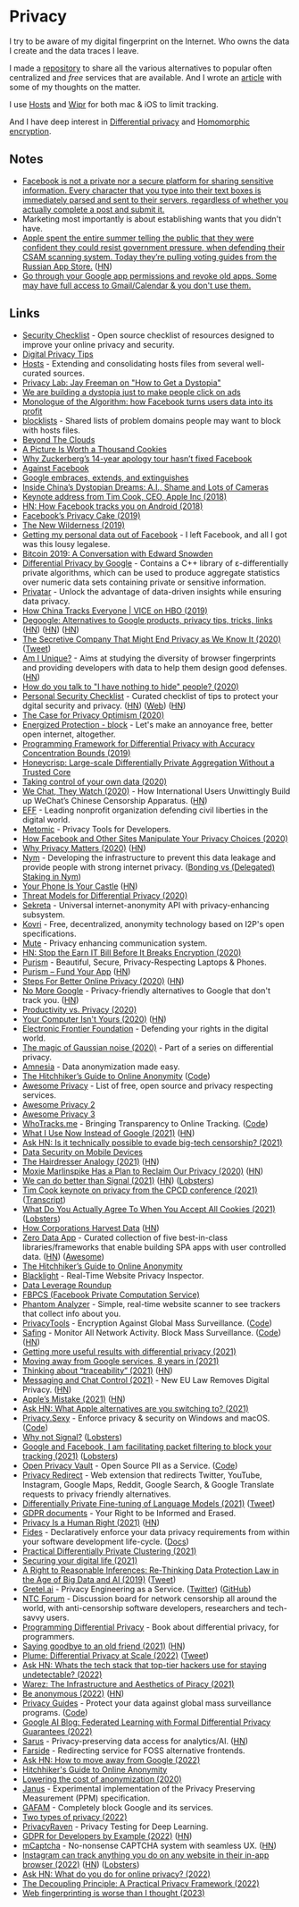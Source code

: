 # Privacy

I try to be aware of my digital fingerprint on the Internet. Who owns the data I create and the data traces I leave.

I made a [repository](https://github.com/nikitavoloboev/privacy-respecting) to share all the various alternatives to popular often centralized and _free_ services that are available. And I wrote an [article](https://medium.com/@nikitavoloboev/like-a-dog-on-a-leash-c0cdb8839079) with some of my thoughts on the matter.

I use [Hosts](https://github.com/StevenBlack/hosts) and [Wipr](https://itunes.apple.com/nl/app/wipr/id1320666476?l=en&mt=12) for both mac & iOS to limit tracking.

And I have deep interest in [Differential privacy](http://en.wikipedia.org/wiki/Differential_privacy) and [Homomorphic encryption](http://en.wikipedia.org/wiki/Homomorphic_encryption).

## Notes

- [Facebook is not a private nor a secure platform for sharing sensitive information. Every character that you type into their text boxes is immediately parsed and sent to their servers, regardless of whether you actually complete a post and submit it.](https://www.reddit.com/r/privacy/comments/79x7u3/facebook_employees_just_opened_a_privately_shared/)
- Marketing most importantly is about establishing wants that you didn't have.
- [Apple spent the entire summer telling the public that they were confident they could resist government pressure, when defending their CSAM scanning system. Today they’re pulling voting guides from the Russian App Store.](https://twitter.com/matthew_d_green/status/1438844141107044352) ([HN](https://news.ycombinator.com/item?id=28561941))
- [Go through your Google app permissions and revoke old apps. Some may have full access to Gmail/Calendar & you don't use them.](https://twitter.com/swyx/status/1467804281306636289)

## Links

- [Security Checklist](https://securitycheckli.st/) - Open source checklist of resources designed to improve your online privacy and security.
- [Digital Privacy Tips](https://bluz71.github.io/2018/06/20/digital-privacy-tips.html)
- [Hosts](https://github.com/StevenBlack/hosts) - Extending and consolidating hosts files from several well-curated sources.
- [Privacy Lab: Jay Freeman on "How to Get a Dystopia"](https://air.mozilla.org/privacy-lab-orchid/)
- [We are building a dystopia just to make people click on ads](https://www.ted.com/talks/zeynep_tufekci_we_re_building_a_dystopia_just_to_make_people_click_on_ads#t-8834)
- [Monologue of the Algorithm: how Facebook turns users data into its profit](https://vimeo.com/249633335)
- [blocklists](https://github.com/jmdugan/blocklists) - Shared lists of problem domains people may want to block with hosts files.
- [Beyond The Clouds](https://ind.ie/beyond-the-clouds/)
- [A Picture Is Worth a Thousand Cookies](https://blog.halide.cam/a-picture-is-worth-a-thousand-cookies-8400efa3d650)
- [Why Zuckerberg’s 14-year apology tour hasn’t fixed Facebook](https://www.wired.com/story/why-zuckerberg-15-year-apology-tour-hasnt-fixed-facebook/)
- [Against Facebook](https://0xadada.pub/2018/05/01/against-facebook/)
- [Google embraces, extends, and extinguishes](http://drewdevault.com/2018/05/03/Google-embraces-extends-extinguishes.html)
- [Inside China’s Dystopian Dreams: A.I., Shame and Lots of Cameras](https://www.nytimes.com/2018/07/08/business/china-surveillance-technology.html)
- [Keynote address from Tim Cook, CEO, Apple Inc (2018)](https://www.youtube.com/watch?v=kVhOLkIs20A)
- [HN: How Facebook tracks you on Android (2018)](https://news.ycombinator.com/item?id=18788658)
- [Facebook’s Privacy Cake (2019)](https://stratechery.com/2019/facebooks-privacy-cake/)
- [The New Wilderness (2019)](https://idlewords.com/2019/06/the_new_wilderness.htm)
- [Getting my personal data out of Facebook](https://ruben.verborgh.org/facebook/) - I left Facebook, and all I got was this lousy legalese.
- [Bitcoin 2019: A Conversation with Edward Snowden](https://www.youtube.com/watch?v=w7XpI0fRnIg)
- [Differential Privacy by Google](https://github.com/google/differential-privacy) - Contains a C++ library of ε-differentially private algorithms, which can be used to produce aggregate statistics over numeric data sets containing private or sensitive information.
- [Privatar](https://www.privitar.com/) - Unlock the advantage of data-driven insights while ensuring data privacy.
- [How China Tracks Everyone | VICE on HBO (2019)](https://www.youtube.com/watch?v=CLo3e1Pak-Y)
- [Degoogle: Alternatives to Google products, privacy tips, tricks, links](https://github.com/tycrek/degoogle) ([HN](https://news.ycombinator.com/item?id=24245817)) ([HN](https://news.ycombinator.com/item?id=30528205)) ([HN](https://news.ycombinator.com/item?id=30528205))
- [The Secretive Company That Might End Privacy as We Know It (2020)](https://www.nytimes.com/2020/01/18/technology/clearview-privacy-facial-recognition.html) ([Tweet](https://twitter.com/kevinakwok/status/1218621849971507200))
- [Am I Unique?](https://amiunique.org/) - Aims at studying the diversity of browser fingerprints and providing developers with data to help them design good defenses. ([HN](https://news.ycombinator.com/item?id=22148512))
- [How do you talk to "I have nothing to hide" people? (2020)](https://lobste.rs/s/6yrndd/how_do_you_talk_i_have_nothing_hide_people)
- [Personal Security Checklist](https://github.com/Lissy93/personal-security-checklist) - Curated checklist of tips to protect your dgital security and privacy. ([HN](https://news.ycombinator.com/item?id=30902426)) ([Web](https://security-list.js.org/#/)) ([HN](https://news.ycombinator.com/item?id=30922779))
- [The Case for Privacy Optimism (2020)](https://benmgarfinkel.wordpress.com/2020/03/09/privacy-optimism-2/)
- [Energized Protection - block](https://github.com/EnergizedProtection/block) - Let's make an annoyance free, better open internet, altogether.
- [Programming Framework for Differential Privacy with Accuracy Concentration Bounds (2019)](https://arxiv.org/pdf/1909.07918.pdf)
- [Honeycrisp: Large-scale Differentially Private Aggregation Without a Trusted Core](https://www.cis.upenn.edu/~ahae/papers/honeycrisp-tr.pdf)
- [Taking control of your own data (2020)](https://0x46.net/thoughts/2020/05/02/self-hosting/)
- [We Chat, They Watch (2020)](https://citizenlab.ca/2020/05/we-chat-they-watch/) - How International Users Unwittingly Build up WeChat’s Chinese Censorship Apparatus. ([HN](https://news.ycombinator.com/item?id=23109997))
- [EFF](https://www.eff.org/) - Leading nonprofit organization defending civil liberties in the digital world.
- [Metomic](https://metomic.io/) - Privacy Tools for Developers.
- [How Facebook and Other Sites Manipulate Your Privacy Choices (2020)](https://www.wired.com/story/facebook-social-media-privacy-dark-patterns/)
- [Why Privacy Matters (2020)](https://thistooshallgrow.com/blog/privacy-security-roundup) ([HN](https://news.ycombinator.com/item?id=24341079))
- [Nym](https://nymtech.net/) - Developing the infrastructure to prevent this data leakage and provide people with strong internet privacy. ([Bonding vs (Delegated) Staking in Nym](https://medium.com/nymtech/bonding-vs-delegated-staking-in-nym-f11d7adceec3))
- [Your Phone Is Your Castle](https://puri.sm/posts/your-phone-is-your-castle/) ([HN](https://news.ycombinator.com/item?id=24463347))
- [Threat Models for Differential Privacy (2020)](https://www.nist.gov/blogs/cybersecurity-insights/threat-models-differential-privacy)
- [Sekreta](https://gitlab.com/sekreta/sekreta/) - Universal internet-anonymity API with privacy-enhancing subsystem.
- [Kovri](https://gitlab.com/kovri-project/kovri/) - Free, decentralized, anonymity technology based on I2P's open specifications.
- [Mute](https://mute.one/) - Privacy enhancing communication system.
- [HN: Stop the Earn IT Bill Before It Breaks Encryption (2020)](https://news.ycombinator.com/item?id=24695373)
- [Purism](https://puri.sm/) - Beautiful, Secure, Privacy-Respecting Laptops & Phones.
- [Purism – Fund Your App](https://puri.sm/fund-your-app/) ([HN](https://news.ycombinator.com/item?id=24721913))
- [Steps For Better Online Privacy (2020)](https://www.npr.org/2020/10/09/922262686/your-technology-is-tracking-you-take-these-steps-for-better-online-privacy) ([HN](https://news.ycombinator.com/item?id=24807980))
- [No More Google](https://nomoregoogle.com/) - Privacy-friendly alternatives to Google that don't track you. ([HN](https://news.ycombinator.com/item?id=24972669))
- [Productivity vs. Privacy (2020)](https://jessems.com/productivity-vs-privacy)
- [Your Computer Isn't Yours (2020)](https://sneak.berlin/20201112/your-computer-isnt-yours/) ([HN](https://news.ycombinator.com/item?id=25078034))
- [Electronic Frontier Foundation](https://www.eff.org/) - Defending your rights in the digital world.
- [The magic of Gaussian noise (2020)](https://desfontain.es/privacy/gaussian-noise.html) - Part of a series on differential privacy.
- [Amnesia](https://amnesia.openaire.eu/) - Data anonymization made easy.
- [The Hitchhiker’s Guide to Online Anonymity](https://anonymousplanet.github.io/thgtoa/guide.html) ([Code](https://github.com/AnonymousPlanet/thgtoa))
- [Awesome Privacy](https://github.com/pluja/awesome-privacy) - List of free, open source and privacy respecting services.
- [Awesome Privacy 2](https://github.com/paulaime/Awesome-Privacy)
- [Awesome Privacy 3](https://github.com/Lissy93/awesome-privacy)
- [WhoTracks.me](https://whotracks.me/) - Bringing Transparency to Online Tracking. ([Code](https://github.com/ghostery/whotracks.me))
- [What I Use Now Instead of Google (2021)](https://kiramclean.com/blog/what-i-use-now-instead-of-google/) ([HN](https://news.ycombinator.com/item?id=25654222))
- [Ask HN: Is it technically possible to evade big-tech censorship? (2021)](https://news.ycombinator.com/item?id=25731697)
- [Data Security on Mobile Devices](https://securephones.io/)
- [The Hairdresser Analogy (2021)](https://jessems.com/hairdresser-analogy) ([HN](https://news.ycombinator.com/item?id=25791684))
- [Moxie Marlinspike Has a Plan to Reclaim Our Privacy (2020)](https://www.newyorker.com/magazine/2020/10/26/taking-back-our-privacy) ([HN](https://news.ycombinator.com/item?id=24824956))
- [We can do better than Signal (2021)](https://icyphox.sh/blog/signal/) ([HN](https://news.ycombinator.com/item?id=25811696)) ([Lobsters](https://lobste.rs/s/ypzg4z/we_can_do_better_than_signal))
- [Tim Cook keynote on privacy from the CPCD conference (2021)](https://www.youtube.com/watch?v=wmHL7xe1JIY) ([Transcript](https://www.inc.com/justin-bariso/tim-cook-may-have-just-ended-facebook.html))
- [What Do You Actually Agree To When You Accept All Cookies (2021)](https://www.conradakunga.com/blog/what-do-you-actually-agree-to-when-you-accept-all-cookies/) ([Lobsters](https://lobste.rs/s/f3jncp/what_do_you_actually_agree_when_you_accept))
- [How Corporations Harvest Data](https://dkzlv.com/en/how-they-harvest-data/) ([HN](https://news.ycombinator.com/item?id=26153055))
- [Zero Data App](https://0data.app/) - Curated collection of five best-in-class libraries/frameworks that enable building SPA apps with user controlled data. ([HN](https://news.ycombinator.com/item?id=26365835)) ([Awesome](https://github.com/0dataapp/awesome-0data))
- [The Hitchhiker’s Guide to Online Anonymity](https://anonymousplanet.org/)
- [Blacklight](https://themarkup.org/blacklight) - Real-Time Website Privacy Inspector.
- [Data Leverage Roundup](https://github.com/nickmvincent/DataLeverageRoundup)
- [FBPCS (Facebook Private Computation Service)](https://github.com/facebookresearch/FBPCS)
- [Phantom Analyzer](https://usephantom.com/) - Simple, real-time website scanner to see trackers that collect info about you.
- [PrivacyTools](https://www.privacytools.io/) - Encryption Against Global Mass Surveillance. ([Code](https://github.com/privacytools/privacytools.io))
- [Safing](https://safing.io/) - Monitor All Network Activity. Block Mass Surveillance. ([Code](https://github.com/safing/portmaster)) ([HN](https://news.ycombinator.com/item?id=33481518))
- [Getting more useful results with differential privacy (2021)](https://desfontain.es/privacy/more-useful-results-dp.html)
- [Moving away from Google services, 8 years in (2021)](https://maximevaillancourt.com/blog/moving-away-from-google-services-8-years-in)
- [Thinking about “traceability” (2021)](https://blog.cryptographyengineering.com/2021/08/01/thinking-about-traceability/) ([HN](https://news.ycombinator.com/item?id=28032523))
- [Messaging and Chat Control (2021)](https://www.patrick-breyer.de/en/posts/message-screening/?lang=en) - New EU Law Removes Digital Privacy. ([HN](https://news.ycombinator.com/item?id=28139889))
- [Apple’s Mistake (2021)](https://stratechery.com/2021/apples-mistake/) ([HN](https://news.ycombinator.com/item?id=28118350))
- [Ask HN: What Apple alternatives are you switching to? (2021)](https://news.ycombinator.com/item?id=28220968)
- [Privacy.Sexy](https://privacy.sexy/) - Enforce privacy & security on Windows and macOS. ([Code](https://github.com/undergroundwires/privacy.sexy))
- [Why not Signal?](https://dessalines.github.io/essays/why_not_signal.html) ([Lobsters](https://lobste.rs/s/qgkckr/why_not_signal))
- [Google and Facebook, I am facilitating packet filtering to block your tracking (2021)](https://peguero.xyz/blog/google_and_facebook_i_am_facilitating_packet_filtering_to_block_your_tracking.html) ([Lobsters](https://lobste.rs/s/jpca2y/google_facebook_i_am_facilitating_packet))
- [Open Privacy Vault](https://openprivacy.io/) - Open Source PII as a Service. ([Code](https://github.com/open-privacy/opv))
- [Privacy Redirect](https://github.com/SimonBrazell/privacy-redirect) - Web extension that redirects Twitter, YouTube, Instagram, Google Maps, Reddit, Google Search, & Google Translate requests to privacy friendly alternatives.
- [Differentially Private Fine-tuning of Language Models (2021)](https://arxiv.org/abs/2110.06500) ([Tweet](https://twitter.com/thegautamkamath/status/1450113340617940998))
- [GDPR documents](https://github.com/good-lly/gdpr-documents) - Your Right to be Informed and Erased.
- [Privacy Is a Human Right (2021)](https://blog.torproject.org/privacy-is-a-human-right) ([HN](https://news.ycombinator.com/item?id=28997501))
- [Fides](https://github.com/ethyca/fides) - Declaratively enforce your data privacy requirements from within your software development life-cycle. ([Docs](https://ethyca.github.io/fides/))
- [Practical Differentially Private Clustering (2021)](https://ai.googleblog.com/2021/10/practical-differentially-private.html)
- [Securing your digital life (2021)](https://arstechnica.com/features/2021/10/securing-your-digital-life-part-1/)
- [A Right to Reasonable Inferences: Re-Thinking Data Protection Law in the Age of Big Data and AI (2019)](https://papers.ssrn.com/sol3/papers.cfm?abstract_id=3248829) ([Tweet](https://twitter.com/ziebrah/status/1461033739409141771))
- [Gretel.ai](https://gretel.ai/) - Privacy Engineering as a Service. ([Twitter](https://twitter.com/gretel_ai)) ([GitHub](https://github.com/gretelai))
- [NTC Forum](https://ntc.party/) - Discussion board for network censorship all around the world, with anti-censorship software developers, researchers and tech-savvy users.
- [Programming Differential Privacy](https://programming-dp.com/) - Book about differential privacy, for programmers.
- [Saying goodbye to an old friend (2021)](https://ar.al/2021/12/16/saying-goodbye-to-an-old-friend/) ([HN](https://news.ycombinator.com/item?id=29657637))
- [Plume: Differential Privacy at Scale (2022)](https://arxiv.org/abs/2201.11603) ([Tweet](https://twitter.com/TedOnPrivacy/status/1486979925307498499))
- [Ask HN: Whats the tech stack that top-tier hackers use for staying undetectable? (2022)](https://news.ycombinator.com/item?id=30278631)
- [Warez: The Infrastructure and Aesthetics of Piracy (2021)](https://punctumbooks.com/titles/warez-the-infrastructure-and-aesthetics-of-piracy/)
- [Be anonymous (2022)](https://kg.dev/thoughts/be-anonymous) ([HN](https://news.ycombinator.com/item?id=30408236))
- [Privacy Guides](https://privacyguides.org/) - Protect your data against global mass surveillance programs. ([Code](https://github.com/privacyguides/privacyguides.org))
- [Google AI Blog: Federated Learning with Formal Differential Privacy Guarantees (2022)](https://ai.googleblog.com/2022/02/federated-learning-with-formal.html)
- [Sarus](https://www.sarus.tech/) - Privacy-preserving data access for analytics/AI. ([HN](https://news.ycombinator.com/item?id=30698215))
- [Farside](https://github.com/benbusby/farside) - Redirecting service for FOSS alternative frontends.
- [Ask HN: How to move away from Google (2022)](https://news.ycombinator.com/item?id=30859680)
- [Hitchhiker's Guide to Online Anonymity](https://github.com/NobodySpecial256/thgtoa)
- [Lowering the cost of anonymization (2020)](https://desfontain.es/thesis/)
- [Janus](https://github.com/divviup/janus) - Experimental implementation of the Privacy Preserving Measurement (PPM) specification.
- [GAFAM](https://github.com/nickspaargaren/no-google) - Completely block Google and its services.
- [Two types of privacy (2022)](https://seirdy.one/posts/2022/06/25/two-types-of-privacy/)
- [PrivacyRaven](https://github.com/trailofbits/PrivacyRaven) - Privacy Testing for Deep Learning.
- [GDPR for Developers by Example (2022)](https://blog.blether.chat/2022/08/03/gdpr-for-developers-by-example/) ([HN](https://news.ycombinator.com/item?id=32328837))
- [mCaptcha](https://github.com/mCaptcha/mCaptcha) - No-nonsense CAPTCHA system with seamless UX. ([HN](https://news.ycombinator.com/item?id=32340305))
- [Instagram can track anything you do on any website in their in-app browser (2022)](https://krausefx.com/blog/ios-privacy-instagram-and-facebook-can-track-anything-you-do-on-any-website-in-their-in-app-browser) ([HN](https://news.ycombinator.com/item?id=32415470)) ([Lobsters](https://lobste.rs/s/oducds/instagram_facebook_can_track_anything))
- [Ask HN: What do you do for online privacy? (2022)](https://news.ycombinator.com/item?id=33558737)
- [The Decoupling Principle: A Practical Privacy Framework (2022)](https://conferences.sigcomm.org/hotnets/2022/papers/hotnets22_schmitt.pdf)
- [Web fingerprinting is worse than I thought (2023)](https://www.bitestring.com/posts/2023-03-19-web-fingerprinting-is-worse-than-I-thought.html)
